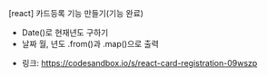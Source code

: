 [react] 카드등록 기능 만들기(기능 완료)
- Date()로 현재년도 구하기
- 날짜 월, 년도 .from()과 .map()으로 출력
* 링크: https://codesandbox.io/s/react-card-registration-09wszp
